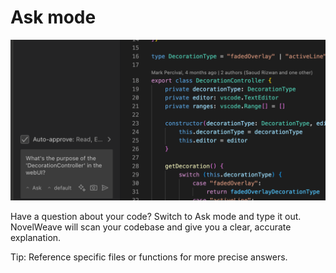 # Ask mode

  <img src="images/askui.png" alt="Ask Mode" />

Have a question about your code? Switch to Ask mode and type it out. NovelWeave will scan your codebase and give you a clear, accurate explanation.

Tip: Reference specific files or functions for more precise answers.
